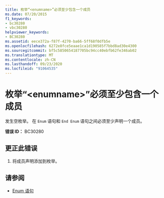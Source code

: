 ```yaml
---
title: 枚举“<enumname>”必须至少包含一个成员
ms.date: 07/20/2015
f1_keywords:
- bc30280
- vbc30280
helpviewer_keywords:
- BC30280
ms.assetid: eece372a-f87f-4270-ba66-5ff68f0dfb5e
ms.openlocfilehash: 6272e8fce5eaae1ca1d190585f7bbd8ad30e4300
ms.sourcegitcommit: bf5c5850654187705bc94cc40ebfb62fe346ab02
ms.translationtype: MT
ms.contentlocale: zh-CN
ms.lasthandoff: 09/23/2020
ms.locfileid: "91064535"
---
```

# <a name="enum-enumname-must-contain-at-least-one-member"></a>枚举“\<enumname>”必须至少包含一个成员

发生空枚举。 在 `Enum` 语句和 `End Enum` 语句之间必须至少声明一个成员。  
  
 **错误 ID：** BC30280  
  
## <a name="to-correct-this-error"></a>更正此错误  
  
1. 将成员声明添加到枚举。  
  
## <a name="see-also"></a>请参阅

- [Enum 语句](../language-reference/statements/enum-statement.md)
